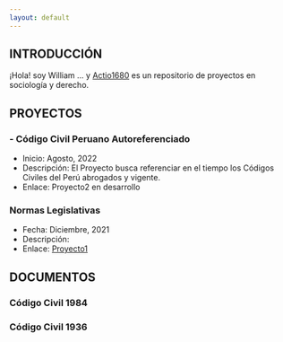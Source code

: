 ```yaml
---
layout: default
---
```


## INTRODUCCIÓN

¡Hola! soy William ... y [Actio1680](https://github.com/) es un repositorio de proyectos en sociología y derecho. 

<!-- <img class="profile-picture" src="sherlock.jpg"> -->



## PROYECTOS

### - Código Civil Peruano Autoreferenciado 
- Inicio: Agosto, 2022
- Descripción: El Proyecto busca referenciar en el tiempo los Códigos Civiles del Perú abrogados y vigente. 
- Enlace: Proyecto2 en desarrollo

### Normas Legislativas
- Fecha: Diciembre, 2021
- Descripción:
- Enlace: [Proyecto1](https://github.com/actio1680/Normas-legislativas-Peru-1904-2021)




## DOCUMENTOS

### Código Civil 1984
### Código Civil 1936





